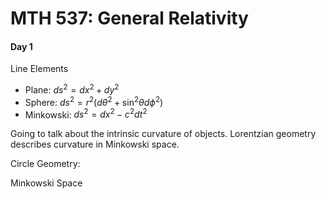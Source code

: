 # MTH 537: General Relativity

#### Day 1
Line Elements
- Plane: $ds^2=dx^2+dy^2$
- Sphere: $ds^2=r^2(d\theta^2+\sin^2{\theta}d\phi^2)$
- Minkowski: $ds^2=dx^2-c^2dt^2$

Going to talk about the intrinsic curvature of objects.
Lorentzian geometry describes curvature in Minkowski space.

Circle Geometry:


Minkowski Space
